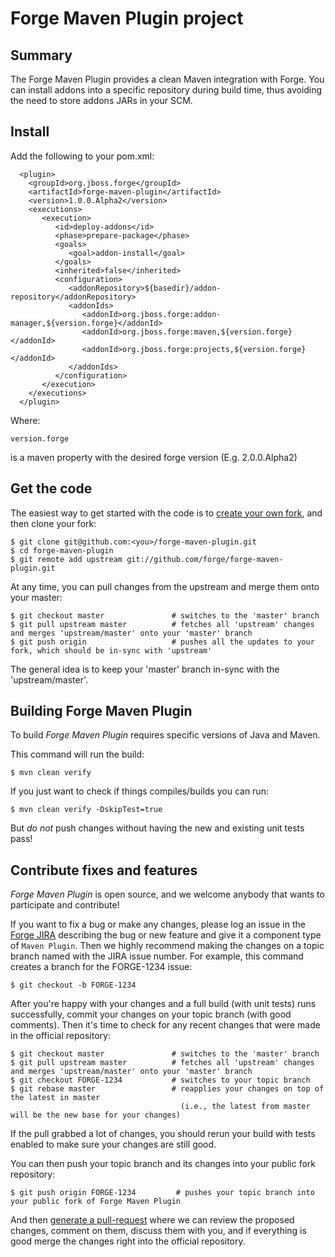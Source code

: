 # Forge Maven Plugin project

## Summary

The Forge Maven Plugin provides a clean Maven integration with Forge.
You can install addons into a specific repository during build time, thus avoiding the need to store addons JARs in your SCM.

## Install

Add the following to your pom.xml:

      <plugin>
        <groupId>org.jboss.forge</groupId>
        <artifactId>forge-maven-plugin</artifactId>
        <version>1.0.0.Alpha2</version>
        <executions>
           <execution>
              <id>deploy-addons</id>
              <phase>prepare-package</phase>
              <goals>
                 <goal>addon-install</goal>
              </goals>
              <inherited>false</inherited>
              <configuration>
                 <addonRepository>${basedir}/addon-repository</addonRepository>
                 <addonIds>
                    <addonId>org.jboss.forge:addon-manager,${version.forge}</addonId>
                    <addonId>org.jboss.forge:maven,${version.forge}</addonId>
                    <addonId>org.jboss.forge:projects,${version.forge}</addonId>
                 </addonIds>
              </configuration>
           </execution>
        </executions>
      </plugin>

Where: 

    version.forge
    
is a maven property with the desired forge version (E.g. 2.0.0.Alpha2)


## Get the code

The easiest way to get started with the code is to [create your own fork](http://help.github.com/forking/),
and then clone your fork:

    $ git clone git@github.com:<you>/forge-maven-plugin.git
    $ cd forge-maven-plugin
    $ git remote add upstream git://github.com/forge/forge-maven-plugin.git

At any time, you can pull changes from the upstream and merge them onto your master:

    $ git checkout master               # switches to the 'master' branch
    $ git pull upstream master          # fetches all 'upstream' changes and merges 'upstream/master' onto your 'master' branch
    $ git push origin                   # pushes all the updates to your fork, which should be in-sync with 'upstream'

The general idea is to keep your 'master' branch in-sync with the
'upstream/master'.

## Building Forge Maven Plugin

To build _Forge Maven Plugin_ requires specific versions of Java and Maven.

This command will run the build:

    $ mvn clean verify

If you just want to check if things compiles/builds you can run:

    $ mvn clean verify -DskipTest=true

But *do not* push changes without having the new and existing unit tests pass!

## Contribute fixes and features

_Forge Maven Plugin_ is open source, and we welcome anybody that wants to
participate and contribute!

If you want to fix a bug or make any changes, please log an issue in
the [Forge JIRA](https://issues.jboss.org/browse/FORGE)
describing the bug or new feature and give it a component type of
`Maven Plugin`. Then we highly recommend making the changes on a
topic branch named with the JIRA issue number. For example, this
command creates a branch for the FORGE-1234 issue:

	$ git checkout -b FORGE-1234

After you're happy with your changes and a full build (with unit
tests) runs successfully, commit your changes on your topic branch
(with good comments). Then it's time to check for any recent changes
that were made in the official repository:

	$ git checkout master               # switches to the 'master' branch
	$ git pull upstream master          # fetches all 'upstream' changes and merges 'upstream/master' onto your 'master' branch
	$ git checkout FORGE-1234           # switches to your topic branch
	$ git rebase master                 # reapplies your changes on top of the latest in master
	                                      (i.e., the latest from master will be the new base for your changes)

If the pull grabbed a lot of changes, you should rerun your build with
tests enabled to make sure your changes are still good.

You can then push your topic branch and its changes into your public fork repository:

	$ git push origin FORGE-1234         # pushes your topic branch into your public fork of Forge Maven Plugin

And then [generate a pull-request](http://help.github.com/pull-requests/) where we can
review the proposed changes, comment on them, discuss them with you,
and if everything is good merge the changes right into the official
repository.

